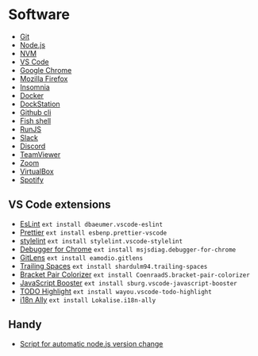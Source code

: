 # Software

- [Git](https://git-scm.com/)
- [Node.js](https://nodejs.org/)
- [NVM](https://github.com/nvm-sh/nvm)
- [VS Code](https://code.visualstudio.com/)
- [Google Chrome](https://www.google.com/chrome/)
- [Mozilla Firefox](https://www.mozilla.org/firefox)
- [Insomnia](https://insomnia.rest/)
- [Docker](https://www.docker.com/)
- [DockStation](https://dockstation.io/)
- [Github cli](https://github.com/cli/cli)
- [Fish shell](https://fishshell.com/)
- [RunJS](https://runjs.app/)
- [Slack](https://slack.com/)
- [Discord](https://discord.com/)
- [TeamViewer](https://www.teamviewer.com/pl/)
- [Zoom](https://zoom.us/)
- [VirtualBox](https://www.virtualbox.org/)
- [Spotify](https://www.spotify.com/)

## VS Code extensions

- [EsLint](https://marketplace.visualstudio.com/items?itemName=dbaeumer.vscode-eslint) `ext install dbaeumer.vscode-eslint`
- [Prettier](https://marketplace.visualstudio.com/items?itemName=esbenp.prettier-vscode) `ext install esbenp.prettier-vscode`
- [stylelint](https://marketplace.visualstudio.com/items?itemName=stylelint.vscode-stylelint) `ext install stylelint.vscode-stylelint`
- [Debugger for Chrome](https://marketplace.visualstudio.com/items?itemName=msjsdiag.debugger-for-chrome) `ext install msjsdiag.debugger-for-chrome`
- [GitLens](https://marketplace.visualstudio.com/items?itemName=eamodio.gitlens) `ext install eamodio.gitlens`
- [Trailing Spaces](https://marketplace.visualstudio.com/items?itemName=shardulm94.trailing-spaces) `ext install shardulm94.trailing-spaces`
- [Bracket Pair Colorizer](https://marketplace.visualstudio.com/items?itemName=CoenraadS.bracket-pair-colorizer) `ext install CoenraadS.bracket-pair-colorizer`
- [JavaScript Booster](https://marketplace.visualstudio.com/items?itemName=sburg.vscode-javascript-booster) `ext install sburg.vscode-javascript-booster`
- [TODO Highlight](https://marketplace.visualstudio.com/items?itemName=wayou.vscode-todo-highlight) `ext install wayou.vscode-todo-highlight`
- [i18n Ally](https://marketplace.visualstudio.com/items?itemName=lokalise.i18n-ally) `ext install Lokalise.i18n-ally`

## Handy

- [Script for automatic node.js version change](https://github.com/nvm-sh/nvm#deeper-shell-integration)
